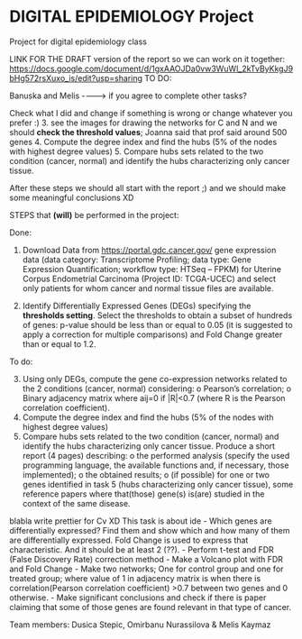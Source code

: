 # DIGITAL EPIDEMIOLOGY Project
Project for digital epidemiology class 

LINK FOR THE DRAFT version of the report so we can work on it together:
https://docs.google.com/document/d/1gxAAOJDa0vw3WuWl_2kTvByKkgJ9bHg572rsXuxo_is/edit?usp=sharing
TO DO:

Banuska and Melis ----> if you agree to complete other tasks?

Check what I did and change if something is wrong or change whatever you prefer :) 
3. see the images for drawing the networks for C and N and we should **check the threshold values**; Joanna said that prof said around 500 genes
4. Compute the degree index and find the hubs (5% of the nodes with highest degree values)
5. Compare hubs sets related to the two condition (cancer, normal) and identify the hubs characterizing only cancer tissue.

After these steps we should all start with the report ;)
and we should make some meaningful conclusions XD





STEPS that **(will)** be performed in the project:

Done:
1. Download Data from https://portal.gdc.cancer.gov/ gene expression data (data category: Transcriptome Profiling; data type: Gene Expression Quantification; workflow type: HTSeq – FPKM) for Uterine Corpus Endometrial Carcinoma (Project ID: TCGA-UCEC) and select only patients for whom cancer and normal tissue files are available.

2. Identify Differentially Expressed Genes (DEGs) specifying the **thresholds setting**. Select the thresholds to obtain a subset of hundreds of genes: p-value should be less than or equal to 0.05 (it is suggested to apply a correction for multiple comparisons) and Fold Change greater than or equal to 1.2. 

To do:

3. Using only DEGs, compute the gene co-expression networks related to the 2 conditions (cancer, normal) considering:
o Pearson’s correlation;
o Binary adjacency matrix where aij=0 if |R|<0.7 (where R is the Pearson correlation coefficient).
4. Compute the degree index and find the hubs (5% of the nodes with highest degree values)
5. Compare hubs sets related to the two condition (cancer, normal) and identify the hubs characterizing only cancer tissue.
Produce a short report (4 pages) describing:
o the performed analysis (specify the used programming language, the available functions and, if necessary, those implemented);
o the obtained results;
o (if possible) for one or two genes identified in task 5 (hubs characterizing only cancer tissue), some reference papers where that(those) gene(s) is(are) studied in the context of the same disease.


blabla write prettier for Cv XD
    This task is about ide
    - Which genes are differentially expressed? Find them and show which and how many of them are
      differentially expressed.
      Fold Change is used to express that characteristic. And it should be at least 2 (??).
    - Perform t-test and FDR (False Discovery Rate) correction method
    - Make a Volcano plot with FDR and Fold Change
    - Make two networks; One for control group and one for treated group; where value of 1 in adjacency 
      matrix is when there is correlation(Pearson correlation coefficient) >0.7 between two genes 
      and 0 otherwise.
    - Make significant conclusions and check if there is paper claiming that some of those 
      genes are found relevant in that type of cancer.



Team members:
Dusica Stepic, Omirbanu Nurassilova & Melis Kaymaz 
  

